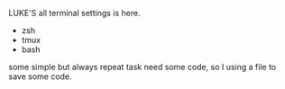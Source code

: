 LUKE'S all terminal settings is here.

* zsh
* tmux
* bash

some simple but always repeat task need some code, so I using a file to save some code. 
